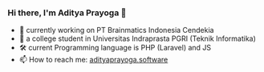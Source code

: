### Hi there, I'm Aditya Prayoga 👋

- 🔭 currently working on PT Brainmatics Indonesia Cendekia
- 🌱 a college student in Universitas Indraprasta PGRI (Teknik Informatika)
- 🛠 current Programming language is PHP (Laravel) and JS
- 📫 How to reach me: [adityaprayoga.software](https://adityaprayoga.software)
<!--
- 👯 I’m looking to collaborate on ...
- 🤔 I’m looking for help with ...
- 💬 Ask me about ...
- 😄 Pronouns: ...
- ⚡ Fun fact: ...
-->
